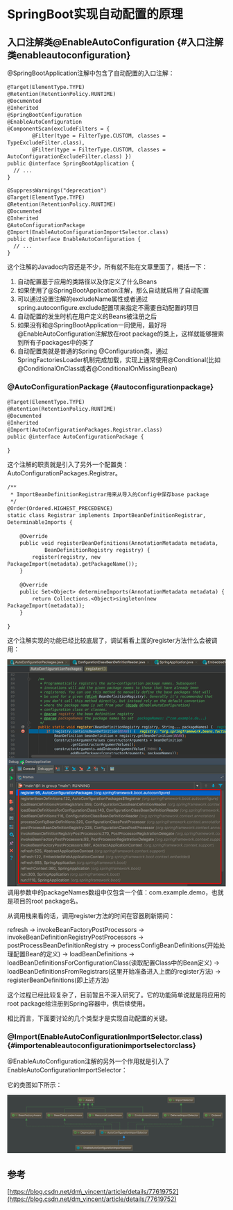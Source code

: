 # SpringBoot实现自动配置的原理

## 入口注解类@EnableAutoConfiguration {#入口注解类enableautoconfiguration}

@SpringBootApplication注解中包含了自动配置的入口注解：

```
@Target(ElementType.TYPE)
@Retention(RetentionPolicy.RUNTIME)
@Documented
@Inherited
@SpringBootConfiguration
@EnableAutoConfiguration
@ComponentScan(excludeFilters = {
        @Filter(type = FilterType.CUSTOM, classes = TypeExcludeFilter.class),
        @Filter(type = FilterType.CUSTOM, classes = AutoConfigurationExcludeFilter.class) })
public @interface SpringBootApplication {
  // ...
}
```

```
@SuppressWarnings("deprecation")
@Target(ElementType.TYPE)
@Retention(RetentionPolicy.RUNTIME)
@Documented
@Inherited
@AutoConfigurationPackage
@Import(EnableAutoConfigurationImportSelector.class)
public @interface EnableAutoConfiguration {
  // ...
}
```

这个注解的Javadoc内容还是不少，所有就不贴在文章里面了，概括一下：

1. 自动配置基于应用的类路径以及你定义了什么Beans
2. 如果使用了@SpringBootApplication注解，那么自动就启用了自动配置
3. 可以通过设置注解的excludeName属性或者通过spring.autoconfigure.exclude配置项来指定不需要自动配置的项目
4. 自动配置的发生时机在用户定义的Beans被注册之后
5. 如果没有和@SpringBootApplication一同使用，最好将@EnableAutoConfiguration注解放在root package的类上，这样就能够搜索到所有子packages中的类了
6. 自动配置类就是普通的Spring @Configuration类，通过SpringFactoriesLoader机制完成加载，实现上通常使用@Conditional\(比如@ConditionalOnClass或者@ConditionalOnMissingBean\)

### @AutoConfigurationPackage {#autoconfigurationpackage}

```
@Target(ElementType.TYPE)
@Retention(RetentionPolicy.RUNTIME)
@Documented
@Inherited
@Import(AutoConfigurationPackages.Registrar.class)
public @interface AutoConfigurationPackage {

}
```

这个注解的职责就是引入了另外一个配置类：AutoConfigurationPackages.Registrar。

```
/**
 * ImportBeanDefinitionRegistrar用来从导入的Config中保存base package
 */
@Order(Ordered.HIGHEST_PRECEDENCE)
static class Registrar implements ImportBeanDefinitionRegistrar, DeterminableImports {

    @Override
    public void registerBeanDefinitions(AnnotationMetadata metadata,
            BeanDefinitionRegistry registry) {
        register(registry, new PackageImport(metadata).getPackageName());
    }

    @Override
    public Set<Object> determineImports(AnnotationMetadata metadata) {
        return Collections.<Object>singleton(new PackageImport(metadata));
    }

}
```

这个注解实现的功能已经比较底层了，调试看看上面的register方法什么会被调用：

![](/assets/import-register-01.png)调用参数中的packageNames数组中仅包含一个值：com.example.demo，也就是项目的root package名。

从调用栈来看的话，调用register方法的时间在容器刷新期间：

refresh -&gt; invokeBeanFactoryPostProcessors -&gt; invokeBeanDefinitionRegistryPostProcessors -&gt; postProcessBeanDefinitionRegistry -&gt; processConfigBeanDefinitions\(开始处理配置Bean的定义\) -&gt; loadBeanDefinitions -&gt; loadBeanDefinitionsForConfigurationClass\(读取配置Class中的Bean定义\) -&gt; loadBeanDefinitionsFromRegistrars\(这里开始准备进入上面的register方法\) -&gt; registerBeanDefinitions\(即上述方法\)

这个过程已经比较复杂了，目前暂且不深入研究了。它的功能简单说就是将应用的root package给注册到Spring容器中，供后续使用。

相比而言，下面要讨论的几个类型才是实现自动配置的关键。

### @Import\(EnableAutoConfigurationImportSelector.class\) {#importenableautoconfigurationimportselectorclass}

@EnableAutoConfiguration注解的另外一个作用就是引入了EnableAutoConfigurationImportSelector：

它的类图如下所示：

![](/assets/import-selector-01.png)

## 参考

[https://blog.csdn.net/dm\_vincent/article/details/77619752](https://blog.csdn.net/dm_vincent/article/details/77619752)

